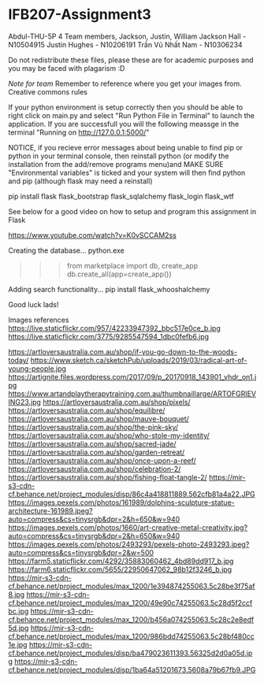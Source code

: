 # IFB207-Assignment3
Abdul-THU-5P 4  Team members, Jackson, Justin, William
Jackson Hall - N10504915
Justin Hughes - N10206191
Trần Vũ Nhất Nam - N10306234

Do not redistribute these files, please these are for academic purposes and you may be faced with plagarism :D

*Note for team*
Remember to reference where you get your images from.
Creative commons rules

If your python environment is setup correctly then you should be able to right click on main.py and select "Run Python File in Terminal" to launch the application. If you are successfull you will the following meassge in the terminal "Running on http://127.0.0.1:5000/"

NOTICE, if you recieve error messages about being unable to find pip or python in your terminal console, then reinstall python (or modify the installation from the add/remove programs menu)and MAKE SURE "Environmental variables" is ticked and your system will then find python and pip (although flask may need a reinstall)

pip install flask flask_bootstrap flask_sqlalchemy flask_login flask_wtf

See below for a good video on how to setup and program this assignment in Flask 


https://www.youtube.com/watch?v=K0vSCCAM2ss



Creating the database...
python.exe
>>> from marketplace import db, create_app 
>>> db.create_all(app=create_app())

Adding search functionality...
pip install flask_whooshalchemy

Good luck lads!

Images references
https://live.staticflickr.com/957/42233947392_bbc517e0ce_b.jpg
https://live.staticflickr.com/3775/9285547594_1dbc0fefb6.jpg

https://artloversaustralia.com.au/shop/if-you-go-down-to-the-woods-today/
https://www.sketch.ca/sketchPub/uploads/2019/03/radical-art-of-young-people.jpg
https://artignite.files.wordpress.com/2017/09/p_20170918_143901_vhdr_on1.jpg
https://www.artandplaytherapytraining.com.au/thumbnaillarge/ARTOFGRIEVING23.jpg
https://artloversaustralia.com.au/shop/pixels/
https://artloversaustralia.com.au/shop/equilibre/
https://artloversaustralia.com.au/shop/mauve-bouquet/
https://artloversaustralia.com.au/shop/the-pink-sky/
https://artloversaustralia.com.au/shop/who-stole-my-identity/
https://artloversaustralia.com.au/shop/sacred-jade/
https://artloversaustralia.com.au/shop/garden-retreat/
https://artloversaustralia.com.au/shop/once-upon-a-reef/
https://artloversaustralia.com.au/shop/celebration-2/
https://artloversaustralia.com.au/shop/fishing-float-tangle-2/
https://mir-s3-cdn-cf.behance.net/project_modules/disp/86c4a418811889.562cfb81a4a22.JPG
https://images.pexels.com/photos/161989/dolphins-sculpture-statue-architecture-161989.jpeg?auto=compress&cs=tinysrgb&dpr=2&h=650&w=940
https://images.pexels.com/photos/1660/art-creative-metal-creativity.jpg?auto=compress&cs=tinysrgb&dpr=2&h=650&w=940
https://images.pexels.com/photos/2493293/pexels-photo-2493293.jpeg?auto=compress&cs=tinysrgb&dpr=2&w=500
https://farm5.staticflickr.com/4292/35883060462_4bd89dd917_b.jpg
https://farm6.staticflickr.com/5655/22950647062_98b12f3246_b.jpg
https://mir-s3-cdn-cf.behance.net/project_modules/max_1200/1e394874255063.5c28be3f75af8.jpg
https://mir-s3-cdn-cf.behance.net/project_modules/max_1200/49e90c74255063.5c28d5f2ccfbc.jpg
https://mir-s3-cdn-cf.behance.net/project_modules/max_1200/b456a074255063.5c28c2e8edf5d.jpg
https://mir-s3-cdn-cf.behance.net/project_modules/max_1200/986bdd74255063.5c28bf480cc1e.jpg
https://mir-s3-cdn-cf.behance.net/project_modules/disp/ba479023611393.56325d2d0a05d.jpg
https://mir-s3-cdn-cf.behance.net/project_modules/disp/1ba64a51201673.5608a79b67fb9.JPG

